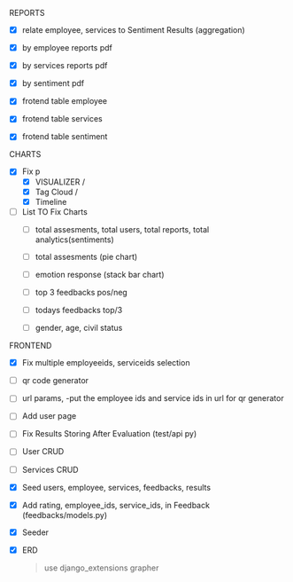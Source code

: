 REPORTS
- [x] relate employee, services to Sentiment Results (aggregation)

- [x] by employee reports pdf
- [x] by services reports pdf
- [x] by sentiment pdf

- [x] frotend table employee
- [x] frotend table services
- [x] frotend table sentiment



CHARTS
- [x] Fix p
    - [x] VISUALIZER / 
    - [x] Tag Cloud / 
    - [x] Timeline
- [ ] List TO Fix Charts
    - [ ] total assesments, total users, total reports, total analytics(sentiments)
    - [ ] total assesments (pie chart)
    - [ ] emotion response (stack bar chart)
    - [ ] top 3 feedbacks   pos/neg
    - [ ] todays feedbacks top/3
    - [ ] gender, age, civil status
    


FRONTEND
- [x] Fix multiple employeeids, serviceids selection
- [ ] qr code generator
- [ ] url params, -put the employee ids and service ids in url for qr generator
- [ ] Add user page 
- [ ] Fix Results Storing After Evaluation (test/api py)
- [ ] User CRUD
- [ ] Services CRUD


- [x] Seed users, employee, services, feedbacks, results
- [x] Add rating, employee_ids, service_ids, in Feedback (feedbacks/models.py)
- [x] Seeder 
- [x] ERD
    > use django_extensions grapher


